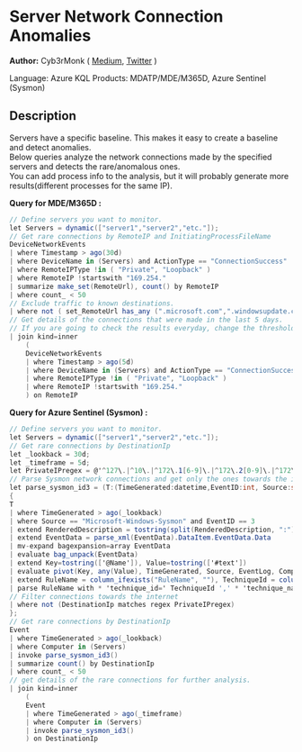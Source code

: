 # Server Network Connection Anomalies
**Author:** Cyb3rMonk ( [Medium](https://mergene.medium.com), [Twitter](https://twitter.com/Cyb3rMonk) )

Language: Azure KQL
Products: MDATP/MDE/M365D,  Azure Sentinel (Sysmon)


## Description

Servers have a specific baseline. This makes it easy to create a baseline and detect anomalies.  
Below queries analyze the network connections made by the specified servers and detects the rare/anomalous ones.  
You can add process info to the analysis, but it will probably generate more results(different processes for the same IP). 


**Query for MDE/M365D :**

```C#
// Define servers you want to monitor. 
let Servers = dynamic(["server1","server2","etc."]);
// Get rare connections by RemoteIP and InitiatingProcessFileName
DeviceNetworkEvents
| where Timestamp > ago(30d)
| where DeviceName in (Servers) and ActionType == "ConnectionSuccess"
| where RemoteIPType !in ( "Private", "Loopback" )
| where RemoteIP !startswith "169.254."
| summarize make_set(RemoteUrl), count() by RemoteIP
| where count_ < 50
// Exclude traffic to known destinations.
| where not ( set_RemoteUrl has_any (".microsoft.com",".windowsupdate.com","login.microsoftonline.com","login.live.com","autodiscover-s.outlook.com","ocsp.digicert.com","ocsp.verisign.com","login.windows.net", "outlook.office365.com","accounts.accesscontrol.windows.net"))
// Get details of the connections that were made in the last 5 days.
// If you are going to check the results everyday, change the threshold to 1d. 
| join kind=inner
    (
    DeviceNetworkEvents
    | where Timestamp > ago(5d)
    | where DeviceName in (Servers) and ActionType == "ConnectionSuccess"
    | where RemoteIPType !in ( "Private", "Loopback" )
    | where RemoteIP !startswith "169.254."
    ) on RemoteIP
```

**Query for Azure Sentinel (Sysmon) :**

```C#
// Define servers you want to monitor. 
let Servers = dynamic(["server1","server2","etc."]);
// Get rare connections by DestinationIp
let _lookback = 30d;
let _timeframe = 5d;
let PrivateIPregex = @'^127\.|^10\.|^172\.1[6-9]\.|^172\.2[0-9]\.|^172\.3[0-1]\.|^192\.168\.';
// Parse Sysmon network connections and get only the ones towards the internet.
let parse_sysmon_id3 = (T:(TimeGenerated:datetime,EventID:int, Source:string,RenderedDescription:string, EventData:string))
{
T 
| where TimeGenerated > ago(_lookback)
| where Source == "Microsoft-Windows-Sysmon" and EventID == 3
| extend RenderedDescription = tostring(split(RenderedDescription, ":")[0])
| extend EventData = parse_xml(EventData).DataItem.EventData.Data
| mv-expand bagexpansion=array EventData
| evaluate bag_unpack(EventData)
| extend Key=tostring(['@Name']), Value=tostring(['#text'])
| evaluate pivot(Key, any(Value), TimeGenerated, Source, EventLog, Computer, EventLevel, EventLevelName, EventID, UserName, RenderedDescription, MG, ManagementGroupName, Type, _ResourceId)
| extend RuleName = column_ifexists("RuleName", ""), TechniqueId = column_ifexists("TechniqueId", ""),  TechniqueName = column_ifexists("TechniqueName", "")
| parse RuleName with * 'technique_id=' TechniqueId ',' * 'technique_name=' TechniqueName
// Filter connections towards the internet
| where not (DestinationIp matches regex PrivateIPregex)
};
// Get rare connections by DestinationIp
Event
| where TimeGenerated > ago(_lookback)
| where Computer in (Servers)
| invoke parse_sysmon_id3()
| summarize count() by DestinationIp
| where count_ < 50
// get details of the rare connections for further analysis.
| join kind=inner
    (
    Event
    | where TimeGenerated > ago(_timeframe)
    | where Computer in (Servers)
    | invoke parse_sysmon_id3()
    ) on DestinationIp
```
